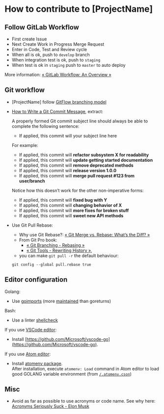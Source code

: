 # How to contribute to [ProjectName]

## Follow GitLab Workflow

- First create Issue
- Next Create Work in Progress Merge Request
- Enter in Code, Test and Review cycle
- When all is ok, push to `develop` branch
- When integration test is ok, push to `staging`
- When test is ok in `staging` push to `master` to auto deploy

More information: [« GitLab Workflow: An Overview  »](https://about.gitlab.com/2016/10/25/gitlab-workflow-an-overview/)

## Git workflow

- [ProjectName] follow [GitFlow branching model](https://nvie.com/posts/a-successful-git-branching-model/)
- [How to Write a Git Commit Message](https://chris.beams.io/posts/git-commit/), extract:

  A properly formed Git commit subject line should always be able to complete the following sentence:

  - If applied, this commit will your subject line here

  For example:

  - If applied, this commit will **refactor subsystem X for readability**
  - If applied, this commit will **update getting started documentation**
  - If applied, this commit will **remove deprecated methods**
  - If applied, this commit will **release version 1.0.0**
  - If applied, this commit will **merge pull request #123 from user/branch**

  Notice how this doesn’t work for the other non-imperative forms:

  - If applied, this commit will **fixed bug with Y**
  - If applied, this commit will **changing behavior of X**
  - If applied, this commit will **more fixes for broken stuff**
  - If applied, this commit will **sweet new API methods**
- Use Git Pull Rebase:
  - Why use Git Rebase?: [« Git Merge vs. Rebase: What’s the Diff? »](https://hackernoon.com/git-merge-vs-rebase-whats-the-diff-76413c117333)
  - From Git Pro book:
    - [« Git Branching - Rebasing »](https://git-scm.com/book/en/v2/Git-Branching-Rebasing)
    - [« Git Tools - Rewriting History »](https://git-scm.com/book/en/v2/Git-Tools-Rewriting-History),
  - you can make `git pull -r` the default behaviour:
  ```
  git config --global pull.rebase true
  ```

## Editor configuration

Golang:

- Use [goimports](https://godoc.org/golang.org/x/tools/cmd/goimports) (more [maintained](https://go.libhunt.com/compare-goreturns-vs-tools) than goreturns)

Bash:

- Use a linter [shellcheck](https://www.shellcheck.net/)

If you use [VSCode editor](https://code.visualstudio.com/):

- Install [https://github.com/Microsoft/vscode-go](https://github.com/Microsoft/vscode-go).

If you use [Atom editor](https://atom.io/):

- Install [atomenv package](https://atom.io/packages/atomenv).<br />
  After installation, execute `atomenv: Load` command in Atom editor to load good GOLANG variable environment (from [`/.atomenv.cson`](.atomenv.cson))


## Misc

- Avoid as far as possible to use acronyms or code name. See why here: [Acronyms Seriously Suck - Elon Musk](https://gist.github.com/klaaspieter/12cd68f54bb71a3940eae5cdd4ea1764)
